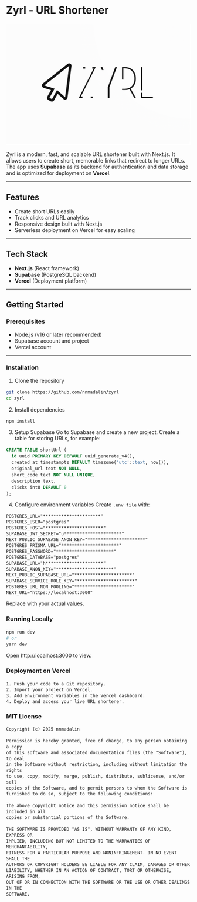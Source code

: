 # Zyrl - URL Shortener

![img](https://github.com/nnmadalin/zyrl/blob/main/public/logo.png?raw=true)

Zyrl is a modern, fast, and scalable URL shortener built with Next.js. It allows users to create short, memorable links that redirect to longer URLs. The app uses **Supabase** as its backend for authentication and data storage and is optimized for deployment on **Vercel**.

---

## Features

- Create short URLs easily
- Track clicks and URL analytics 
- Responsive design built with Next.js
- Serverless deployment on Vercel for easy scaling

---

## Tech Stack

- **Next.js** (React framework)
- **Supabase** (PostgreSQL backend)
- **Vercel** (Deployment platform)

---

## Getting Started

### Prerequisites

- Node.js (v16 or later recommended)
- Supabase account and project
- Vercel account

---

### Installation

1. Clone the repository

```bash
git clone https://github.com/nnmadalin/zyrl
cd zyrl
```

2. Install dependencies
```bash
npm install
```

3. Setup Supabase
Go to Supabase and create a new project.
Create a table for storing URLs, for example:
```sql
CREATE TABLE shortUrl (
  id uuid PRIMARY KEY DEFAULT uuid_generate_v4(),
  created_at timestamptz DEFAULT timezone('utc'::text, now()),
  original_url text NOT NULL,
  short_code text NOT NULL UNIQUE,
  description text,
  clicks int8 DEFAULT 0
);
```

4. Configure environment variables
Create `.env file` with:
```env
POSTGRES_URL="**********************"
POSTGRES_USER="postgres"
POSTGRES_HOST="**********************"
SUPABASE_JWT_SECRET="u**********************"
NEXT_PUBLIC_SUPABASE_ANON_KEY="**********************"
POSTGRES_PRISMA_URL="**********************"
POSTGRES_PASSWORD="**********************"
POSTGRES_DATABASE="postgres"
SUPABASE_URL="h**********************"
SUPABASE_ANON_KEY="**********************"
NEXT_PUBLIC_SUPABASE_URL="**********************"
SUPABASE_SERVICE_ROLE_KEY="**********************"
POSTGRES_URL_NON_POOLING="**********************"
NEXT_URL="https://localhost:3000"
```
Replace with your actual values.

### Running Locally
```bash
npm run dev
# or
yarn dev
```
Open http://localhost:3000 to view.

### Deployment on Vercel
    1. Push your code to a Git repository.
    2. Import your project on Vercel.
    3. Add environment variables in the Vercel dashboard.
    4. Deploy and access your live URL shortener.

### MIT License
```
Copyright (c) 2025 nnmadalin

Permission is hereby granted, free of charge, to any person obtaining a copy
of this software and associated documentation files (the "Software"), to deal
in the Software without restriction, including without limitation the rights
to use, copy, modify, merge, publish, distribute, sublicense, and/or sell
copies of the Software, and to permit persons to whom the Software is
furnished to do so, subject to the following conditions:

The above copyright notice and this permission notice shall be included in all
copies or substantial portions of the Software.

THE SOFTWARE IS PROVIDED "AS IS", WITHOUT WARRANTY OF ANY KIND, EXPRESS OR
IMPLIED, INCLUDING BUT NOT LIMITED TO THE WARRANTIES OF MERCHANTABILITY,
FITNESS FOR A PARTICULAR PURPOSE AND NONINFRINGEMENT. IN NO EVENT SHALL THE
AUTHORS OR COPYRIGHT HOLDERS BE LIABLE FOR ANY CLAIM, DAMAGES OR OTHER
LIABILITY, WHETHER IN AN ACTION OF CONTRACT, TORT OR OTHERWISE, ARISING FROM,
OUT OF OR IN CONNECTION WITH THE SOFTWARE OR THE USE OR OTHER DEALINGS IN THE
SOFTWARE.
```